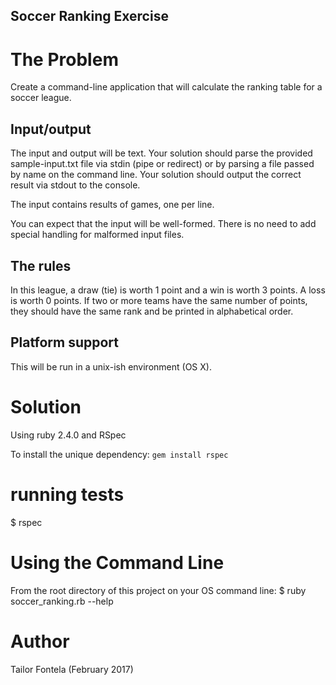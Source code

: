 ## Soccer Ranking Exercise

The Problem
===========
Create a command-line application that will calculate the ranking table for a soccer league.

Input/output
------------
The input and output will be text. Your solution should parse the provided
sample-input.txt file via stdin (pipe or redirect) or by parsing a file passed
by name on the command line. Your solution should output the correct result via
stdout to the console.

The input contains results of games, one per line.

You can expect that the input will be well-formed. There is no need to add
special handling for malformed input files.

The rules
---------
In this league, a draw (tie) is worth 1 point and a win is worth 3 points. A
loss is worth 0 points. If two or more teams have the same number of points,
they should have the same rank and be printed in alphabetical order.

Platform support
----------------
This will be run in a unix-ish environment (OS X).

Solution
===========
Using ruby 2.4.0 and RSpec

To install the unique dependency: `gem install rspec`

# running tests
$ rspec

# Using the Command Line
From the root directory of this project on your OS command line:
$ ruby soccer_ranking.rb --help

# Author
Tailor Fontela (February 2017)
